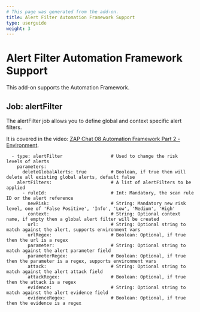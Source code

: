 ```yaml
---
# This page was generated from the add-on.
title: Alert Filter Automation Framework Support
type: userguide
weight: 3
---
```


# Alert Filter Automation Framework Support

This add-on supports the Automation Framework.

## Job: alertFilter

The alertFilter job allows you to define global and context specific alert filters.

It is covered in the video: [ZAP Chat 08 Automation Framework Part 2 - Environment](https://youtu.be/1fcpU54N-mA).

```
  - type: alertFilter                  # Used to change the risk levels of alerts
    parameters:
      deleteGlobalAlerts: true         # Boolean, if true then will delete all existing global alerts, default false
    alertFilters:                      # A list of alertFilters to be applied
      - ruleId:                        # Int: Mandatory, the scan rule ID or the alert reference
        newRisk:                       # String: Mandatory new risk level, one of 'False Positive', 'Info', 'Low', 'Medium', 'High'
        context:                       # String: Optional context name, if empty then a global alert filter will be created
        url:                           # String: Optional string to match against the alert, supports environment vars
        urlRegex:                      # Boolean: Optional, if true then the url is a regex
        parameter:                     # String: Optional string to match against the alert parameter field
        parameterRegex:                # Boolean: Optional, if true then the parameter is a regex, supports environment vars
        attack:                        # String: Optional string to match against the alert attack field
        attackRegex:                   # Boolean: Optional, if true then the attack is a regex
        evidence:                      # String: Optional string to match against the alert evidence field
        evidenceRegex:                 # Boolean: Optional, if true then the evidence is a regex
```
